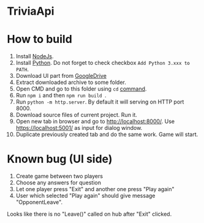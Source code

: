 # TriviaApi

# How to build
1. Install [NodeJs](https://nodejs.org/).
2. Install [Python](https://www.python.org/downloads/). Do not forget to check checkbox ```Add Python 3.xxx to PATH```.
2. Download UI part from [GoogleDrive](https://drive.google.com/drive/folders/1vtRdVSawPbA0FHuMNdkYWdluoxFUVvsS?usp=sharing)
3. Extract downloaded archive to some folder.
4. Open CMD and go to this folder using ```cd``` [command](https://en.wikipedia.org/wiki/Cd_(command)).
5. Run ```npm i``` and then ```npm run build ```.
6. Run ```python -m http.server```. By default it will serving on HTTP port 8000.
7. Download source files of current project. Run it.
8. Open new tab in browser and go to [http://localhost:8000/](http://localhost:8000/). Use [https://localhost:5001/](https://localhost:5001/) as input for dialog window.
9. Duplicate previously created tab and do the same work.
Game will start.
# Known bug (UI side)
1. Create game between two players
2. Choose any answers for question
3. Let one player press "Exit" and another one press "Play again"
4. User which selected "Play again" should give message "OpponentLeave".

Looks like there is no "Leave()" called on hub after "Exit" clicked.
